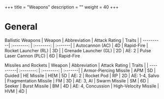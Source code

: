 +++
title = "Weapons"
description = ""
weight = 40
+++

# General

Ballistic Weapons
| Weapon | Abbreviation | Attack Rating | Traits |
| ----------| :--------: | :--------: | :-------|
| Autocannon (AC) | 4D | Rapid-Fire
| Rocket Launcher (RL) | 3D | 
| Grenade Launcher (GL) | 2D | AE: 2 
| Pulse Laser Cannon (PLC) | 6D | Rapid-Fire

Missiles and Rockets
| Weapon | Abbreviation | Attack Rating | Traits |
| ----------| :--------: | :--------: | :-------|
| Armor-Piercing Missile | APM | 5D | Guided
| HE Missile | HEM | 5D | AE: 2
| Rocket Pod | RP | 2D | AE: 1-4, Salvo
| Fragmentation Missile | FM | 3D | AE: 3, AI
| Swarm Missile | SM | 6D | Seeker
| Burst Missile | BM | 4D | AE: 4, Concussion
| High-Velocity Missile | HVM | 4D | 
